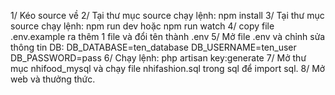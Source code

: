 1/ Kéo source về
2/ Tại thư mục source chạy lệnh: npm install
3/ Tại thư mục source chạy lệnh: npm run dev hoặc npm run watch
4/ copy file .env.example ra thêm 1 file và đổi tên thành .env
5/ Mở file .env và chỉnh sửa thông tin DB:
DB_DATABASE=ten_database
DB_USERNAME=ten_user
DB_PASSWORD=pass
6/ Chạy lệnh: php artisan key:generate
7/ Mở thư mục nhifood_mysql và chạy file nhifashion.sql trong sql để import sql.
8/ Mở web và thưởng thức.
